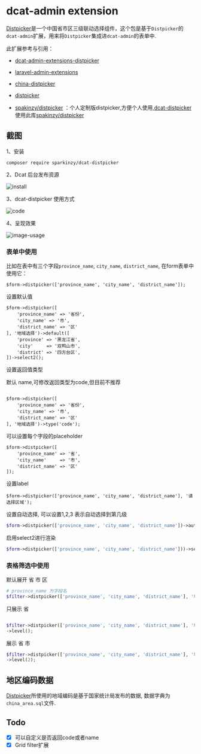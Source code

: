 # dcat-admin extension

[Distpicker](https://github.com/fengyuanchen/distpicker)是一个中国省市区三级联动选择组件，这个包是基于`Distpicker`的`dcat-admin`扩展，用来将`Distpicker`集成进`dcat-admin`的表单中.

此扩展参考与引用：

- [dcat-admin-extensions-distpicker](https://github.com/super-eggs/dcat-admin-extensions-distpicker)

- [laravel-admin-extensions](https://github.com/laravel-admin-extensions)

- [china-distpicker](https://github.com/laravel-admin-extensions/china-distpicker)

- [distpicker](https://github.com/fengyuanchen/distpicker)

- [spakinzy/distpicker](https://github.com/Sparkinzy/distpicker) ：个人定制版distpicker,方便个人使用,[dcat-distpicker](https://github.com/Sparkinzy/dcat-distpicker) 使用此库[spakinzy/distpicker](https://github.com/Sparkinzy/distpicker)
   
 

## 截图

1、安装

```composer require sparkinzy/dcat-distpicker```

2、Dcat 后台发布资源

![install](https://tva1.sinaimg.cn/large/008i3skNgy1gq1qgdqsf8g30nc0bkdsp.gif)

3、dcat-distpicker 使用方式

![code](https://tva1.sinaimg.cn/large/008i3skNgy1gq1qi98gpdj30860860t6.jpg)

4、呈现效果

![image-usage](https://tva1.sinaimg.cn/large/008i3skNgy1gq1q6t3waxj30hx0a2aaf.jpg)

 

### 表单中使用

比如在表中有三个字段`province_name`, `city_name`, `district_name`, 在form表单中使用它：

```
$form->distpicker(['province_name', 'city_name', 'district_name']);
```

设置默认值

```
$form->distpicker([
    'province_name' => '省份',
    'city_name' => '市',
    'district_name' => '区'
], '地域选择')->default([
    'province' => '黑龙江省',
    'city'     => '双鸭山市',
    'district' => '四方台区',
])->select2();
```

设置返回值类型

默认 name,可修改返回类型为code,但目前不推荐

```

$form->distpicker([
    'province_name' => '省份',
    'city_name' => '市',
    'district_name' => '区'
], '地域选择')->type('code');

```

可以设置每个字段的placeholder

```
$form->distpicker([
    'province_name' => '省',
    'city_name'     => '市',
    'district_name' => '区'
]);
```

设置label

```
$form->distpicker(['province_name', 'city_name', 'district_name'], '请选择区域');
```

设置自动选择, 可以设置1,2,3 表示自动选择到第几级

```php
$form->distpicker(['province_name', 'city_name', 'district_name'])->autoselect(1);
```

启用select2进行渲染

```php
$form->distpicker(['province_name', 'city_name', 'district_name']))->select2();
```

### 表格筛选中使用

默认展开 省 市 区

```php
# province_name 为字段名
$filter->distpicker(['province_name', 'city_name', 'district_name'], '地域选择');

```
只展示 省
```php

$filter->distpicker(['province_name', 'city_name', 'district_name'], '地域选择')
->level();

```
展示 省 市
```php
$filter->distpicker(['province_name', 'city_name', 'district_name'], '地域选择')
->level(2);
```


## 地区编码数据

[Distpicker](https://github.com/fengyuanchen/distpicker)所使用的地域编码是基于国家统计局发布的数据, 数据字典为`china_area.sql`文件.

## Todo 

- [x] 可以自定义是否返回code或者name 
- [x] Grid filter扩展

